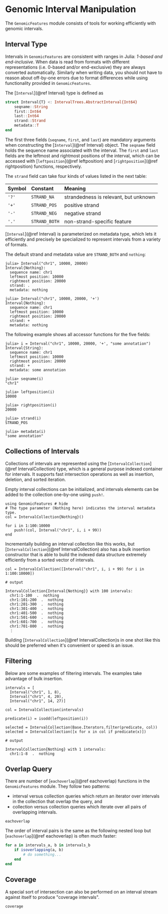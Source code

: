 # Genomic Interval Manipulation

The `GenomicFeatures` module consists of tools for working efficiently with genomic intervals.

## Interval Type

Intervals in `GenomicFeatures` are consistent with ranges in Julia: *1-based and end-inclusive*.
When data is read from formats with different representations (i.e. 0-based and/or end-exclusive) they are always converted automatically.
Similarly when writing data, you should not have to reason about off-by-one errors due to format differences while using functionality provided in `GenomicFeatures`.

The [`Interval`](@ref Interval) type is defined as
```julia
struct Interval{T} <: IntervalTrees.AbstractInterval{Int64}
    seqname::String
    first::Int64
    last::Int64
    strand::Strand
    metadata::T
end
```

The first three fields (`seqname`, `first`, and `last`) are mandatory arguments when constructing the [`Interval`](@ref Interval) object.
The `seqname` field holds the sequence name associated with the interval.
The `first` and `last` fields are the leftmost and rightmost positions of the interval, which can be accessed with [`leftposition`](@ref leftposition) and [`rightposition`](@ref rightposition) functions, respectively.

The `strand` field can take four kinds of values listed in the next table:

| Symbol | Constant      | Meaning                           |
| :----- | :------------ | :-------------------------------- |
| `'?'`  | `STRAND_NA`   | strandedness is relevant, but unknown |
| `'+'`  | `STRAND_POS`  | positive strand                   |
| `'-'`  | `STRAND_NEG`  | negative strand                   |
| `'.'`  | `STRAND_BOTH` | non-strand-specific feature       |

[`Interval`](@ref Interval) is parameterized on metadata type, which lets it efficiently and precisely be specialized to represent intervals from a variety of formats.

The default strand and metadata value are `STRAND_BOTH` and `nothing`:
```jldoctest; setup = :(using GenomicFeatures)
julia> Interval("chr1", 10000, 20000)
Interval{Nothing}:
  sequence name: chr1
  leftmost position: 10000
  rightmost position: 20000
  strand: .
  metadata: nothing

julia> Interval("chr1", 10000, 20000, '+')
Interval{Nothing}:
  sequence name: chr1
  leftmost position: 10000
  rightmost position: 20000
  strand: +
  metadata: nothing
```

The following example shows all accessor functions for the five fields:
```jldoctest; setup = :(using GenomicFeatures)
julia> i = Interval("chr1", 10000, 20000, '+', "some annotation")
Interval{String}:
  sequence name: chr1
  leftmost position: 10000
  rightmost position: 20000
  strand: +
  metadata: some annotation

julia> seqname(i)
"chr1"

julia> leftposition(i)
10000

julia> rightposition(i)
20000

julia> strand(i)
STRAND_POS

julia> metadata(i)
"some annotation"
```


## Collections of Intervals

Collections of intervals are represented using the [`IntervalCollection`](@ref IntervalCollection) type, which is a general purpose indexed container for intervals.
It supports fast intersection operations as well as insertion, deletion, and sorted iteration.

Empty interval collections can be initialized, and intervals elements can be added to the collection one-by-one using `push!`.

```@example
using GenomicFeatures # hide
# The type parameter (Nothing here) indicates the interval metadata type.
col = IntervalCollection{Nothing}()

for i in 1:100:10000
    push!(col, Interval("chr1", i, i + 99))
end
```

Incrementally building an interval collection like this works, but [`IntervalCollection`](@ref IntervalCollection) also has a bulk insertion constructor that is able to build the indexed data structure extremely efficiently from a sorted vector of intervals.

```jldoctest; setup = :(using GenomicFeatures), output = false
col = IntervalCollection([Interval("chr1", i, i + 99) for i in 1:100:10000])

# output

IntervalCollection{Interval{Nothing}} with 100 intervals:
  chr1:1-100  .  nothing
  chr1:101-200  .  nothing
  chr1:201-300  .  nothing
  chr1:301-400  .  nothing
  chr1:401-500  .  nothing
  chr1:501-600  .  nothing
  chr1:601-700  .  nothing
  chr1:701-800  .  nothing
  ⋮

```

Building [`IntervalCollection`](@ref IntervalCollection)s in one shot like this should be preferred when it's convenient or speed is an issue.

## Filtering

Below are some examples of filtering intervals.
The examples take advantage of bulk insertion.
```jldoctest; setup = :(using GenomicFeatures), output = true
intervals = [
  Interval("chr1", 1, 8),
  Interval("chr1", 4, 20),
  Interval("chr1", 14, 27)]

col = IntervalCollection(intervals)

predicate(i) = isodd(leftposition(i))

selected = IntervalCollection(Base.Iterators.filter(predicate, col))
selected = IntervalCollection([x for x in col if predicate(x)])

# output

IntervalCollection{Nothing} with 1 intervals:
  chr1:1-8  .  nothing
```

## Overlap Query

There are number of [`eachoverlap`](@ref eachoverlap) functions in the `GenomicFeatures` module.
They follow two patterns:
- interval versus collection queries which return an iterator over intervals in the collection that overlap the query, and
- collection versus collection queries which iterate over all pairs of overlapping intervals.

```@docs
eachoverlap
```

The order of interval pairs is the same as the following nested loop but [`eachoverlap`](@ref eachoverlap) is often much faster:
```julia
for a in intervals_a, b in intervals_b
    if isoverlapping(a, b)
        # do something...
    end
end
```


## Coverage

A special sort of intersection can also be performed on an interval stream against itself to produce "coverage intervals".

```@docs
coverage
```
